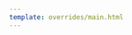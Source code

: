 ```yaml
---
template: overrides/main.html
---
```

<script src="https://gist.github.com/cypress0522/8f0c857535215c9ffd5efc498a275d64.js"></script>